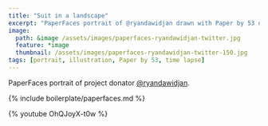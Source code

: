 ```yaml
---
title: "Suit in a landscape"
excerpt: "PaperFaces portrait of @ryandawidjan drawn with Paper by 53 on an iPad."
image: 
  path: &image /assets/images/paperfaces-ryandawidjan-twitter.jpg 
  feature: *image
  thumbnail: /assets/images/paperfaces-ryandawidjan-twitter-150.jpg
tags: [portrait, illustration, Paper by 53, time lapse]
---
```


PaperFaces portrait of project donator [@ryandawidjan](https://twitter.com/ryandawidjan).

{% include boilerplate/paperfaces.md %}

{% youtube OhQJoyX-t0w %}
